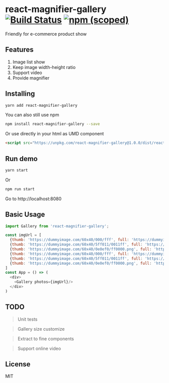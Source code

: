 # react-magnifier-gallery [![Build Status](https://travis-ci.org/xiaohuij/react-magnifier-gallery.svg?branch=master)](https://travis-ci.org/xiaohuij/react-magnifier-gallery) [![npm (scoped)](https://img.shields.io/npm/v/react-magnifier-gallery.svg)](https://www.npmjs.com/package/react-magnifier-gallery)

Friendly for e-commerce product show

## Features
1. Image list show
2. Keep image width-height ratio
3. Support video
4. Provide magnifier

## Installing

```bash
yarn add react-magnifier-gallery
```

You can also still use npm

```bash
npm install react-magnifier-gallery --save
```

Or use directly in your html as UMD component

```html
<script src="https://unpkg.com/react-magnifier-gallery@1.0.0/dist/react-magnifier-gallery.min.js" />
```

## Run demo

```js
yarn start
```
Or
```bash
npm run start
```

Go to http://localhost:8080

## Basic Usage

```js
import Gallery from 'react-magnifier-gallery';

const imgUrl = [
  {thumb: 'https://dummyimage.com/60x40/000/fff', full: 'https://dummyimage.com/1000x800/000/fff.png'},
  {thumb: 'https://dummyimage.com/60x40/5ff011/0011ff', full: 'https://dummyimage.com/1000x800/5ff011/0011ff'},
  {thumb: 'https://dummyimage.com/60x40/0e0ef0/ff0000.png', full: 'https://dummyimage.com/1000x800/0e0ef0/ff0000.png'},
  {thumb: 'https://dummyimage.com/60x40/000/fff', full: 'https://dummyimage.com/1000x800/000/fff.png'},
  {thumb: 'https://dummyimage.com/60x40/5ff011/0011ff', full: 'https://dummyimage.com/1000x800/5ff011/0011ff'},
  {thumb: 'https://dummyimage.com/60x40/0e0ef0/ff0000.png', full: 'https://dummyimage.com/1000x800/0e0ef0/ff0000.png'},
]
const App = () => (
  <div>
    <Gallery photos={imgUrl}/>
  </div>
)
```

## TODO
> Unit tests

> Gallery size customize

> Extract to fine components

> Support online video

## License

MIT
